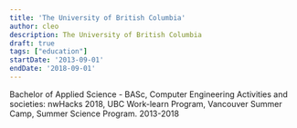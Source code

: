 ```yaml
---
title: 'The University of British Columbia'
author: cleo
description: The University of British Columbia
draft: true
tags: ["education"]
startDate: '2013-09-01'
endDate: '2018-09-01'
---
```


Bachelor of Applied Science - BASc, Computer Engineering
Activities and societies: nwHacks 2018, UBC Work-learn Program, Vancouver Summer Camp, Summer Science Program.
2013-2018

